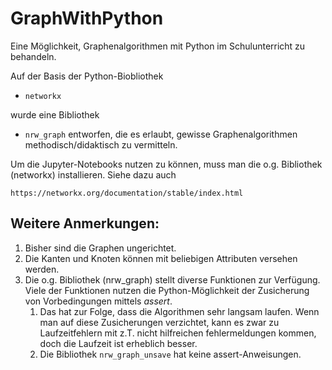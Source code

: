 # GraphWithPython
Eine Möglichkeit, Graphenalgorithmen mit Python im Schulunterricht zu behandeln.

Auf der Basis der Python-Biobliothek
- `networkx`

wurde eine Bibliothek 
- `nrw_graph`
entworfen, die es erlaubt, gewisse Graphenalgorithmen methodisch/didaktisch zu vermitteln.

Um die Jupyter-Notebooks nutzen zu können, muss man die o.g. Bibliothek (networkx) installieren. Siehe dazu auch

`https://networkx.org/documentation/stable/index.html`

## Weitere Anmerkungen:
1. Bisher sind die Graphen ungerichtet.
1. Die Kanten und Knoten können mit beliebigen Attributen versehen werden.
1. Die o.g. Bibliothek (nrw_graph) stellt diverse Funktionen zur Verfügung. Viele der Funktionen nutzen die Python-Möglichkeit der Zusicherung von Vorbedingungen mittels *assert*. 
    1. Das hat zur Folge, dass die Algorithmen sehr langsam laufen. Wenn man auf diese Zusicherungen verzichtet, kann es zwar zu Laufzeitfehlern mit z.T. nicht hilfreichen fehlermeldungen kommen, doch die Laufzeit ist erheblich besser.
    1. Die Bibliothek `nrw_graph_unsave` hat keine assert-Anweisungen.





